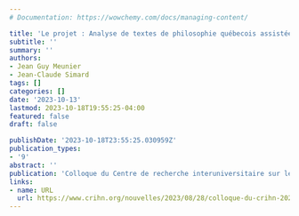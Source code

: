 ```yaml
---
# Documentation: https://wowchemy.com/docs/managing-content/

title: 'Le projet : Analyse de textes de philosophie québecois assistée par ordinateur'
subtitle: ''
summary: ''
authors:
- Jean Guy Meunier
- Jean-Claude Simard
tags: []
categories: []
date: '2023-10-13'
lastmod: 2023-10-18T19:55:25-04:00
featured: false
draft: false

publishDate: '2023-10-18T23:55:25.030959Z'
publication_types:
- '9'
abstract: ''
publication: 'Colloque du Centre de recherche interuniversitaire sur les humanités numériques'
links:
- name: URL
  url: https://www.crihn.org/nouvelles/2023/08/28/colloque-du-crihn-2023/
---
```

